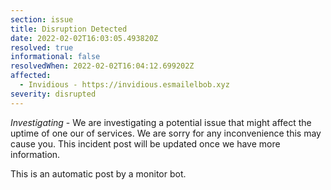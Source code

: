 ```yaml
---
section: issue
title: Disruption Detected
date: 2022-02-02T16:03:05.493820Z
resolved: true
informational: false
resolvedWhen: 2022-02-02T16:04:12.699202Z
affected:
  - Invidious - https://invidious.esmailelbob.xyz
severity: disrupted
---
```

*Investigating* - We are investigating a potential issue that might affect the uptime of one our of services. We are sorry for any inconvenience this may cause you. This incident post will be updated once we have more information.

This is an automatic post by a monitor bot.
        